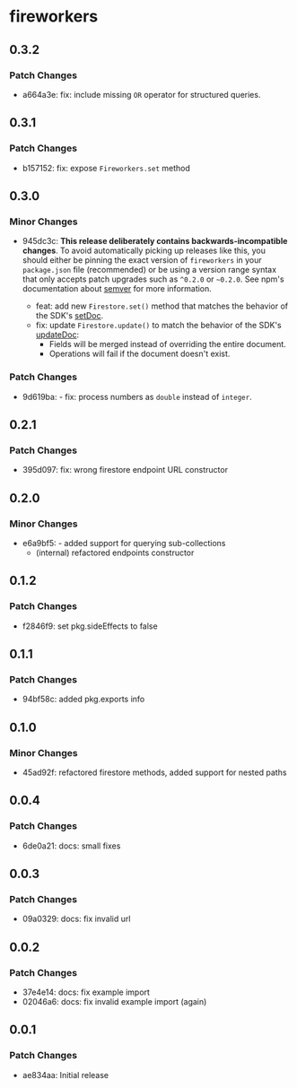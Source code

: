 # fireworkers

## 0.3.2

### Patch Changes

- a664a3e: fix: include missing `OR` operator for structured queries.

## 0.3.1

### Patch Changes

- b157152: fix: expose `Fireworkers.set` method

## 0.3.0

### Minor Changes

- 945dc3c: **This release deliberately contains backwards-incompatible changes**. To avoid automatically picking up releases like this, you should either be pinning the exact version of `fireworkers` in your `package.json` file (recommended) or be using a version range syntax that only accepts patch upgrades such as `^0.2.0` or `~0.2.0`. See npm's documentation about [semver](https://docs.npmjs.com/cli/v6/using-npm/semver/) for more information.

  - feat: add new `Firestore.set()` method that matches the behavior of the SDK's [setDoc](https://firebase.google.com/docs/reference/js/firestore_.md#setdoc).
  - fix: update `Firestore.update()` to match the behavior of the SDK's [updateDoc](https://firebase.google.com/docs/reference/js/firestore_.md#updatedoc):
    - Fields will be merged instead of overriding the entire document.
    - Operations will fail if the document doesn't exist.

### Patch Changes

- 9d619ba: - fix: process numbers as `double` instead of `integer`.

## 0.2.1

### Patch Changes

- 395d097: fix: wrong firestore endpoint URL constructor

## 0.2.0

### Minor Changes

- e6a9bf5: - added support for querying sub-collections
  - (internal) refactored endpoints constructor

## 0.1.2

### Patch Changes

- f2846f9: set pkg.sideEffects to false

## 0.1.1

### Patch Changes

- 94bf58c: added pkg.exports info

## 0.1.0

### Minor Changes

- 45ad92f: refactored firestore methods, added support for nested paths

## 0.0.4

### Patch Changes

- 6de0a21: docs: small fixes

## 0.0.3

### Patch Changes

- 09a0329: docs: fix invalid url

## 0.0.2

### Patch Changes

- 37e4e14: docs: fix example import
- 02046a6: docs: fix invalid example import (again)

## 0.0.1

### Patch Changes

- ae834aa: Initial release
